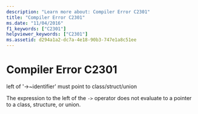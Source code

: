 ```yaml
---
description: "Learn more about: Compiler Error C2301"
title: "Compiler Error C2301"
ms.date: "11/04/2016"
f1_keywords: ["C2301"]
helpviewer_keywords: ["C2301"]
ms.assetid: d294a1a2-dc7a-4e18-90b3-747e1a8c51ee
---
```

# Compiler Error C2301

left of '->~identifier' must point to class/struct/union

The expression to the left of the `->` operator does not evaluate to a pointer to a class, structure, or union.
